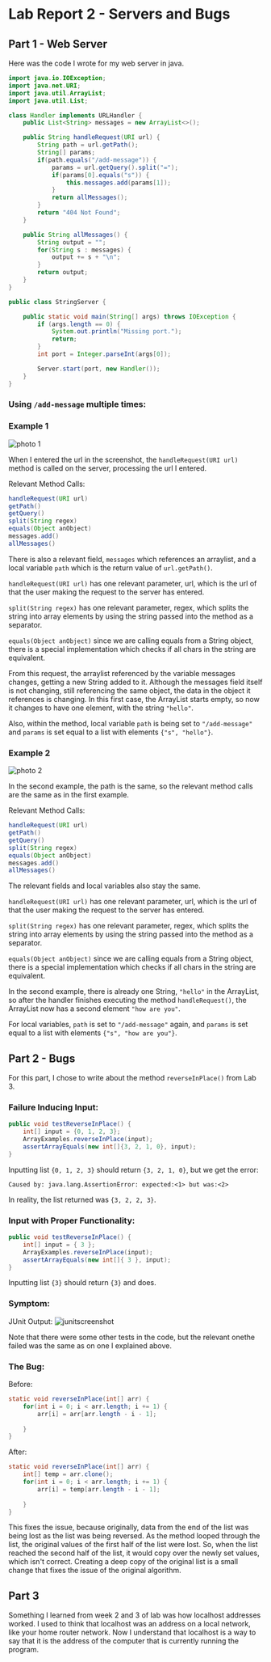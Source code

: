 # Lab Report 2 - Servers and Bugs

## Part 1 - Web Server

Here was the code I wrote for my web server in java.

```java
import java.io.IOException;
import java.net.URI;
import java.util.ArrayList;
import java.util.List;

class Handler implements URLHandler {
    public List<String> messages = new ArrayList<>();

    public String handleRequest(URI url) {
        String path = url.getPath();
        String[] params;
        if(path.equals("/add-message")) {
            params = url.getQuery().split("=");
            if(params[0].equals("s")) {
                this.messages.add(params[1]);
            }
            return allMessages();
        }
        return "404 Not Found";
    }

    public String allMessages() {
        String output = "";
        for(String s : messages) {
            output += s + "\n";
        }
        return output;
    }
}

public class StringServer {

    public static void main(String[] args) throws IOException {
        if (args.length == 0) {
            System.out.println("Missing port.");
            return;
        }
        int port = Integer.parseInt(args[0]);

        Server.start(port, new Handler());
    }
}
```

### Using `/add-message` multiple times:

### Example 1

![photo 1](../assets/lab2/1a.png)

When I entered the url in the screenshot, the `handleRequest(URI url)` method is called on the server, processing the url I entered. 

Relevant Method Calls:
```java
handleRequest(URI url)
getPath()
getQuery()
split(String regex)
equals(Object anObject)
messages.add()
allMessages()
```

There is also a relevant field, `messages` which references an arraylist, and a local variable `path` which is the return value of `url.getPath()`.

`handleRequest(URI url)` has one relevant parameter, url, which is the url of that the user making the request to the server has entered. 

`split(String regex)` has one relevant parameter, regex, which splits the string into array elements by using the string passed into the method as a separator.

`equals(Object anObject)` since we are calling equals from a String object, there is a special implementation which checks if all chars in the string are equivalent. 

From this request, the arraylist referenced by the variable messages changes, getting a new String added to it. Although the messages field itself is not changing, still referencing the same object, the data in the object it references is changing. In this first case, the ArrayList starts empty, so now it changes to have one element, with the string `"hello"`.

Also, within the method, local variable `path` is being set to `"/add-message"` and `params` is set equal to a list with elements `{"s", "hello"}`.

### Example 2

![photo 2](../assets/lab2/1b.png)

In the second example, the path is the same, so the relevant method calls are the same as in the first example.

Relevant Method Calls:
```java
handleRequest(URI url)
getPath()
getQuery()
split(String regex)
equals(Object anObject)
messages.add()
allMessages()
```

The relevant fields and local variables also stay the same. 

`handleRequest(URI url)` has one relevant parameter, url, which is the url of that the user making the request to the server has entered. 

`split(String regex)` has one relevant parameter, regex, which splits the string into array elements by using the string passed into the method as a separator.

`equals(Object anObject)` since we are calling equals from a String object, there is a special implementation which checks if all chars in the string are equivalent. 

In the second example, there is already one String, `"hello"` in the ArrayList, so after the handler finishes executing the method `handleRequest()`, the ArrayList now has a second element `"how are you"`.

For local variables, `path` is set to `"/add-message"` again, and `params` is set equal to a list with elements `{"s", "how are you"}`.

## Part 2 - Bugs

For this part, I chose to write about the method `reverseInPlace()` from Lab 3.

### Failure Inducing Input:
```java
public void testReverseInPlace() {
    int[] input = {0, 1, 2, 3};
    ArrayExamples.reverseInPlace(input);
    assertArrayEquals(new int[]{3, 2, 1, 0}, input);
}
```
Inputting list `{0, 1, 2, 3}` should return `{3, 2, 1, 0}`, but we get the error:

`Caused by: java.lang.AssertionError: expected:<1> but was:<2>`

In reality, the list returned was `{3, 2, 2, 3}`.

### Input with Proper Functionality:
```java
public void testReverseInPlace() {
    int[] input = { 3 };
    ArrayExamples.reverseInPlace(input);
    assertArrayEquals(new int[]{ 3 }, input);
}
```

Inputting list `{3}` should return `{3}` and does.

### Symptom:

JUnit Output:
![junitscreenshot](../assets/lab2/2b.png)

Note that there were some other tests in the code, but the relevant onethe failed was the same as on one I explained above.

### The Bug:
Before:
```java
static void reverseInPlace(int[] arr) {
    for(int i = 0; i < arr.length; i += 1) {
        arr[i] = arr[arr.length - i - 1];
        
    }
}
```
After:
```java
static void reverseInPlace(int[] arr) {
    int[] temp = arr.clone(); 
    for(int i = 0; i < arr.length; i += 1) {
        arr[i] = temp[arr.length - i - 1];
        
    }
}
```

This fixes the issue, because originally, data from the end of the list was being lost as the list was being reversed. As the method looped through the list, the original values of the first half of the list were lost. So, when the list reached the second half of the list, it would copy over the newly set values, which isn't correct. Creating a deep copy of the original list is a small change that fixes the issue of the original algorithm. 


## Part 3 

Something I learned from week 2 and 3 of lab was how localhost addresses worked. I used to think that localhost was an address on a local network, like your home router network. Now I understand that localhost is a way to say that it is the address of the computer that is currently running the program.  